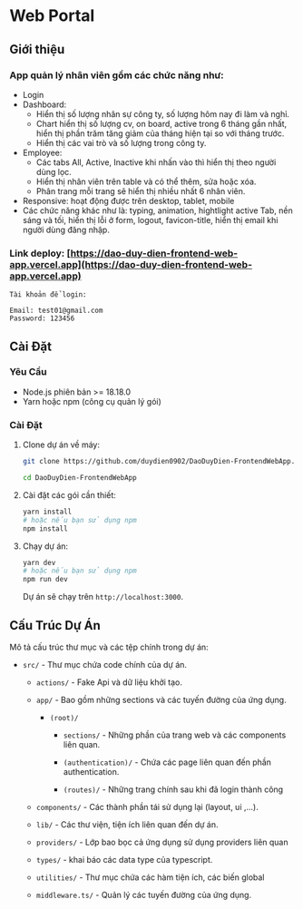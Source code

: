 # Web Portal

## Giới thiệu

### App quản lý nhân viên gồm các chức năng như:

- Login
- Dashboard:
  - Hiển thị số lượng nhân sự công ty, số lượng hôm nay đi làm và nghỉ.
  - Chart hiển thị số lượng cv, on board, active trong 6 tháng gần nhất, hiển thị phần trăm tăng giảm của tháng hiện tại so với tháng trước.
  - Hiển thị các vai trò và số lượng trong công ty.
- Employee:
  - Các tabs All, Active, Inactive khi nhấn vào thì hiển thị theo người dùng lọc.
  - Hiển thị nhân viên trên table và có thể thêm, sửa hoặc xóa.
  - Phân trang mỗi trang sẽ hiển thị nhiều nhất 6 nhân viên.
- Responsive: hoạt động được trên desktop, tablet, mobile
- Các chức năng khác như là: typing, animation, hightlight active Tab, nền sáng và tối, hiển thị lỗi ở form, logout, favicon-title, hiển thị email khi người dùng đăng nhập.

### Link deploy: [https://dao-duy-dien-frontend-web-app.vercel.app](https://dao-duy-dien-frontend-web-app.vercel.app)

```
Tài khoản để login:

Email: test01@gmail.com
Password: 123456
```

## Cài Đặt

### Yêu Cầu

- Node.js phiên bản >= 18.18.0
- Yarn hoặc npm (công cụ quản lý gói)

### Cài Đặt

1. Clone dự án về máy:

   ```bash
   git clone https://github.com/duydien0902/DaoDuyDien-FrontendWebApp.git

   cd DaoDuyDien-FrontendWebApp
   ```

2. Cài đặt các gói cần thiết:

   ```bash
   yarn install
   # hoặc nếu bạn sử dụng npm
   npm install
   ```

3. Chạy dự án:

   ```bash
   yarn dev
   # hoặc nếu bạn sử dụng npm
   npm run dev
   ```

   Dự án sẽ chạy trên `http://localhost:3000`.

## Cấu Trúc Dự Án

Mô tả cấu trúc thư mục và các tệp chính trong dự án:

- `src/` - Thư mục chứa code chính của dự án.

  - `actions/` - Fake Api và dữ liệu khởi tạo.

  - `app/` - Bao gồm những sections và các tuyến đường của ứng dụng.

    - `(root)/`

      - `sections/` - Những phần của trang web và các components liên quan.

      - `(authentication)/` - Chứa các page liên quan đến phần authentication.
      - `(routes)/` - Những trang chính sau khi đã login thành công

  - `components/` - Các thành phần tái sử dụng lại (layout, ui ,...).
  - `lib/` - Các thư viện, tiện ích liên quan đến dự án.
  - `providers/` - Lớp bao bọc cả ứng dụng sử dụng providers liên quan
  - `types/` - khai báo các data type của typescript.
  - `utilities/` - Thư mục chứa các hàm tiện ích, các biến global
  - `middleware.ts/` - Quản lý các tuyến đường của ứng dụng.
